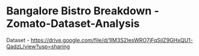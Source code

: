 # Bangalore Bistro Breakdown - Zomato-Dataset-Analysis

Dataset - https://drive.google.com/file/d/1IM3S2IesWRO7jFqSjlZ9GHxQU1-QadzL/view?usp=sharing
